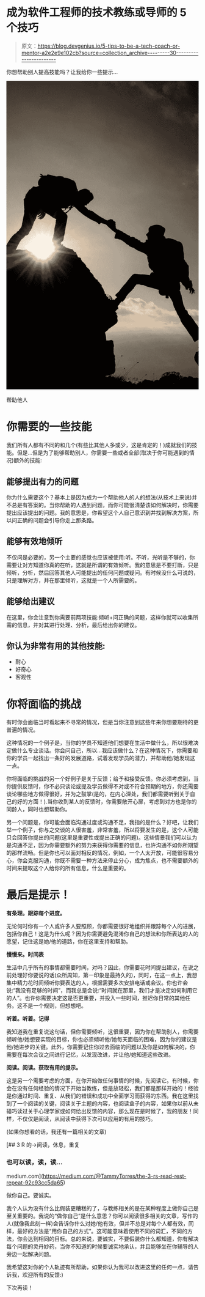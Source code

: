 # 成为软件工程师的技术教练或导师的 5 个技巧

> 原文：<https://blog.devgenius.io/5-tips-to-be-a-tech-coach-or-mentor-a2e2e9e102cb?source=collection_archive---------30----------------------->

你想帮助别人提高技能吗？让我给你一些提示…

![](img/5d44728e473fc1f24bc1fe3632ce462a.png)

帮助他人

# 你需要的一些技能

我们所有人都有不同的和几个(有些比其他人多或少，这是肯定的！)成就我们的技能。但是…但是为了能够帮助别人，你需要一些或者全部(取决于你可能遇到的情况)额外的技能:

## 能够提出有力的问题

你为什么需要这个？基本上是因为成为一个帮助他人的人的想法(从技术上来说)并不总是有答案的。当你帮助的人遇到问题，而你可能很清楚该如何解决时，你需要提出应该提出的问题。我的意思是，你希望这个人自己意识到并找到解决方案，所以问正确的问题会引导你走上那条路。

## 能够有效地倾听

不仅问是必要的，另一个主要的感觉也应该被使用:听。不听，光听是不够的，你需要让对方知道你真的在听，这就是所谓的有效倾听。我的意思是不要打断，只是倾听，分析，然后回答其他人可能提出的任何问题或疑问。有时候没什么可说的，只是理解对方，并在那里倾听，这就是一个人所需要的。

## 能够给出建议

在这里，你会注意到你需要前两项技能:倾听+问正确的问题，这样你就可以收集所需的信息，并对其进行处理、分析，最后给出你的建议。

## 你认为非常有用的其他技能:

*   耐心
*   好奇心
*   客观性

# 你将面临的挑战

有时你会面临当时看起来不寻常的情况，但是当你注意到这些年来你想要期待的更普遍的情况。

这种情况的一个例子是，当你的学员不知道他们想要在生活中做什么，所以很难决定做什么专业谈话。你会问自己，所以...我应该做什么？在这种情况下，你需要和你的学员一起找出一条好的发展道路，试着发现学员的潜力，并帮助他/她发现这一点。

你将面临的挑战的另一个好例子是关于反馈；给予和接受反馈。你必须考虑到，当你提供反馈时，你不必只谈论或提及学员做得不对或不符合预期的地方，你还需要谈论哪些地方做得很好，并为之鼓掌(是的，在内心深处，我们都需要听到关于自己的好的方面！).当你收到某人的反馈时，你需要敞开心扉，考虑到对方也是你的同龄人，同时也想帮助你。

另一个问题是，你可能会面临沟通过度或沟通不足，我指的是什么？好吧，让我们举一个例子，你与之交谈的人很害羞，非常害羞，所以将要发生的是，这个人可能只会回答你提出的问题(这里是重要性或提出正确的问题)。这些情景我们可以认为是沟通不足，因为你需要额外的努力来获得你需要的信息，也许沟通不如你所期望的那样流畅。但是你也可以面对相反的情况，例如，一个人太开放，可能很容易分心，你会克服沟通，你既不需要一种方法来停止分心，成为焦点，也不需要额外的时间来提取这个人给你的所有信息，什么是重要的。

# 最后是提示！

**有条理。跟踪每个进度。**

无论何时你有一个人或许多人要照顾，你都需要很好地组织并跟踪每个人的进展，包括你自己！这是为什么呢？因为你需要避免混淆你自己的想法和你所表达的人的愿望，记住这是她/他的道路，你在这里支持和帮助。

**慢慢来。时间表**

生活中几乎所有的事情都需要时间，对吗？因此，你需要花时间提出建议，在说之前处理好你要说的话(众所周知，第一印象是最持久的)，同时，在这一点上，我想集中精力花时间倾听你要表达的人，根据需要多次安排电话或会议。你也许会说:“我没有足够的时间”，而我总是会说:“时间就在那里，我们才是决定如何利用它的人”。也许你需要决定这是否更重要，并投入一些时间，推迟你日常的其他任务。这不是一个规则，但想想吧。

**听着。听着。记得**

我知道我在重复说这句话，但你需要倾听，这很重要，因为你在帮助别人，你需要倾听他/她想要实现的目标，你也必须倾听他/她每天面临的困难，因为你的建议是他/她进步的关键。此外，你需要记住你过去面临的问题以及你是如何解决的，你需要在每次会议之间进行记忆，以发现改进，并让他/她知道这些改进。

**阅读。阅读。获取有用的提示。**

这是另一个需要考虑的方面，在你开始做任何事情的时候，先阅读它。有时候，你会在没有任何经验的情况下开始当教练，但是放轻松，我们都是那样开始的！经验是你通过时间、重复、从我们的错误和成功中全面学习而获得的东西。我在这里找到了一个阅读的关键，阅读关于主题的内容，也阅读盒子的内容，如果你以前从未碰巧读过关于心理学家或如何给出反馈的内容，那么现在是时候了，我的朋友！同样，不仅仅是阅读，从阅读中获得下次可以应用的有用的技巧。

(如果你想看的话，我还有一篇相关的文章)

[](https://medium.com/@TammyTorres/the-3-rs-read-rest-repeat-92c93cc5da65) [## 3 R 的->阅读，休息，重复

### 也可以读，读，读…

medium.com](https://medium.com/@TammyTorres/the-3-rs-read-rest-repeat-92c93cc5da65) 

做你自己。要诚实。

我个人认为没有什么比假装更糟糕的了，与教练相关的是在某种程度上做你自己是至关重要的。我说的“做你自己”是什么意思？你可以阅读很多相关的文章，写作的人(就像我此刻一样)会告诉你什么对她/他有效，但并不总是对每个人都有效，同样，最好的方法是“用你自己的方式”。这可能意味着使用不同的词汇，不同的方法，你会达到相同的目标。总的来说，要诚实，不要假装你什么都知道，你有解决每个问题的灵丹妙药，当你不知道的时候要诚实地承认，并且能够坐在你辅导的人旁边一起解决问题。

我希望这对你的个人轨迹有所帮助，如果你认为我可以改进这里的任何一点，请告诉我，欢迎所有的反馈:)

下次再读！